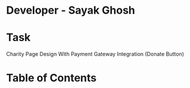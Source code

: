 # Developer - Sayak Ghosh

<h1>Task</h1>

Charity Page Design With Payment Gateway Integration (Donate Button)

<h1>Table of Contents</h1>
